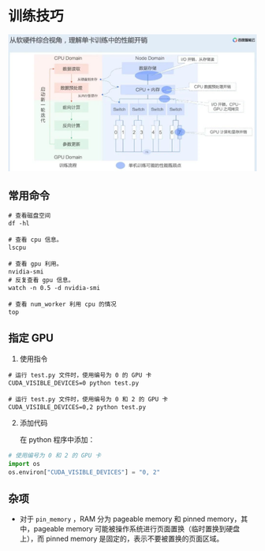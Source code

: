 # 训练技巧

![image-20230711184745134](images/训练技巧/image-20230711184745134.png)

## 常用命令

```shell
# 查看磁盘空间
df -hl

# 查看 cpu 信息。
lscpu

# 查看 gpu 利用。
nvidia-smi
# 反复查看 gpu 信息。
watch -n 0.5 -d nvidia-smi

# 查看 num_worker 利用 cpu 的情况
top
```

## 指定 GPU

1. 使用指令

```shell
# 运行 test.py 文件时，使用编号为 0 的 GPU 卡
CUDA_VISIBLE_DEVICES=0 python test.py

# 运行 test.py 文件时，使用编号为 0 和 2 的 GPU 卡
CUDA_VISIBLE_DEVICES=0,2 python test.py
```

2. 添加代码

	在 python 程序中添加：

```python
# 使用编号为 0 和 2 的 GPU 卡
import os
os.environ["CUDA_VISIBLE_DEVICES"] = "0, 2"
```

## 杂项

- 对于 `pin_memory` ，RAM 分为 pageable memory 和 pinned memory，其中，pageable memory 可能被操作系统进行页面置换（临时置换到硬盘上），而 pinned memory 是固定的，表示不要被置换的页面区域。